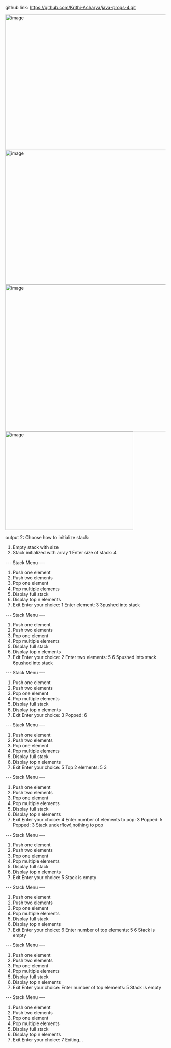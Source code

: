 github link: https://github.com/Krithi-Acharya/java-progs-4.git


<img width="797" height="424" alt="image" src="https://github.com/user-attachments/assets/b6073188-399d-4de6-99c2-76db0e627850" />


<img width="910" height="423" alt="image" src="https://github.com/user-attachments/assets/137f84e6-6055-429c-92c5-5d791fd852ec" />



<img width="939" height="460" alt="image" src="https://github.com/user-attachments/assets/e856cd2f-e473-4bb7-9ef7-4eb70b10bc47" />


<img width="402" height="309" alt="image" src="https://github.com/user-attachments/assets/40917ed9-b23d-45be-aba2-ababfdd99010" />



output 2:
Choose how to initialize stack:
1. Empty stack with size
2. Stack initialized with array
1
Enter size of stack: 4

--- Stack Menu ---
1. Push one element
2. Push two elements
3. Pop one element
4. Pop multiple elements
5. Display full stack
6. Display top n elements
7. Exit
Enter your choice: 1
Enter element: 3
3pushed into stack

--- Stack Menu ---
1. Push one element
2. Push two elements
3. Pop one element
4. Pop multiple elements
5. Display full stack
6. Display top n elements
7. Exit
Enter your choice: 2
Enter two elements: 5 6
5pushed into stack
6pushed into stack

--- Stack Menu ---
1. Push one element
2. Push two elements
3. Pop one element
4. Pop multiple elements
5. Display full stack
6. Display top n elements
7. Exit
Enter your choice: 3
Popped: 6

--- Stack Menu ---
1. Push one element
2. Push two elements
3. Pop one element
4. Pop multiple elements
5. Display full stack
6. Display top n elements
7. Exit
Enter your choice: 5
Top 2 elements: 
5 
3 


--- Stack Menu ---
1. Push one element
2. Push two elements
3. Pop one element
4. Pop multiple elements
5. Display full stack
6. Display top n elements
7. Exit
Enter your choice: 4
Enter number of elements to pop: 3
Popped: 5
Popped: 3
Stack underflow!,nothing to pop

--- Stack Menu ---
1. Push one element
2. Push two elements
3. Pop one element
4. Pop multiple elements
5. Display full stack
6. Display top n elements
7. Exit
Enter your choice: 5
Stack is empty

--- Stack Menu ---
1. Push one element
2. Push two elements
3. Pop one element
4. Pop multiple elements
5. Display full stack
6. Display top n elements
7. Exit
Enter your choice: 6
Enter number of top elements: 5 6
Stack is empty

--- Stack Menu ---
1. Push one element
2. Push two elements
3. Pop one element
4. Pop multiple elements
5. Display full stack
6. Display top n elements
7. Exit
Enter your choice: Enter number of top elements: 5
Stack is empty

--- Stack Menu ---
1. Push one element
2. Push two elements
3. Pop one element
4. Pop multiple elements
5. Display full stack
6. Display top n elements
7. Exit
Enter your choice: 7
Exiting...
